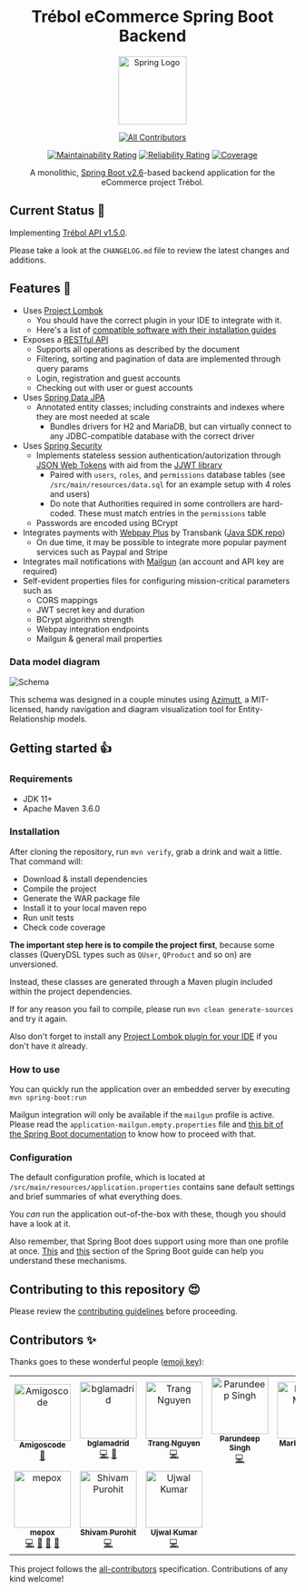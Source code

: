 <h1 align="center">Trébol eCommerce Spring Boot Backend</h1>

<div align="center">

  <a href="https://spring.io">
    <img src="https://spring.io/images/projects/spring.svg"
    height="120" alt="Spring Logo">
  </a>

  <!-- ALL-CONTRIBUTORS-BADGE:START - Do not remove or modify this section -->
  [![All Contributors](https://img.shields.io/badge/all_contributors-10-orange.svg?style=flat-square)](#contributors-)
  <!-- ALL-CONTRIBUTORS-BADGE:END -->
  
  [![Maintainability Rating](https://sonarcloud.io/api/project_badges/measure?project=trebol-ecommerce_spring-boot-backend&metric=sqale_rating)](https://sonarcloud.io/summary/new_code?id=trebol-ecommerce_spring-boot-backend)
  [![Reliability Rating](https://sonarcloud.io/api/project_badges/measure?project=trebol-ecommerce_spring-boot-backend&metric=reliability_rating)](https://sonarcloud.io/summary/new_code?id=trebol-ecommerce_spring-boot-backend)
  [![Coverage](https://sonarcloud.io/api/project_badges/measure?project=trebol-ecommerce_spring-boot-backend&metric=coverage)](https://sonarcloud.io/summary/new_code?id=trebol-ecommerce_spring-boot-backend)

  A monolithic, [Spring Boot v2.6](https://docs.spring.io/spring-boot/docs/2.6.12/reference/html/)-based backend application for the eCommerce project Trébol.

</div>

## Current Status 📓

Implementing [Trébol API v1.5.0](https://github.com/trebol-ecommerce/api/blob/main/trebol-api.json).

Please take a look at the `CHANGELOG.md` file to review the latest changes and additions.

## Features 🚀

* Uses [Project Lombok](https://projectlombok.org)
  * You should have the correct plugin in your IDE to integrate with it.
  * Here's a list of [compatible software with their installation guides](https://projectlombok.org/setup/)  
* Exposes a [RESTful API](https://github.com/trebol-ecommerce/trebol-api)
  * Supports all operations as described by the document
  * Filtering, sorting and pagination of data are implemented through query params
  * Login, registration and guest accounts
  * Checking out with user or guest accounts
* Uses [Spring Data JPA](https://spring.io/projects/spring-data-jpa)
  * Annotated entity classes; including constraints and indexes where they are most needed at scale
    * Bundles drivers for H2 and MariaDB, but can virtually connect to any JDBC-compatible database with the correct driver
* Uses [Spring Security](https://spring.io/projects/spring-security)
  * Implements stateless session authentication/autorization through [JSON Web Tokens](https://jwt.io/) with aid from the [JJWT library](https://github.com/jwtk/jjwt)
    * Paired with `users`, `roles`, and `permissions` database tables (see `/src/main/resources/data.sql` for an example setup with 4 roles and users)
    * Do note that Authorities required in some controllers are hard-coded. These must match entries in the `permissions` table
  * Passwords are encoded using BCrypt
* Integrates payments with [Webpay Plus](https://transbankdevelopers.cl/producto/webpay) by Transbank ([Java SDK repo](https://github.com/TransbankDevelopers/transbank-sdk-java))
  * On due time, it may be possible to integrate more popular payment services such as Paypal and Stripe
* Integrates mail notifications with [Mailgun](https://mailgun.com) (an account and API key are required)
* Self-evident properties files for configuring mission-critical parameters such as
  * CORS mappings
  * JWT secret key and duration
  * BCrypt algorithm strength
  * Webpay integration endpoints
  * Mailgun & general mail properties

### Data model diagram

![Schema](./schema.png)

This schema was designed in a couple minutes using [Azimutt](https://github.com/azimuttapp/azimutt), a MIT-licensed, handy navigation and diagram visualization tool for Entity-Relationship models.

## Getting started 👍

### Requirements

* JDK 11+
* Apache Maven 3.6.0

### Installation

After cloning the repository, run `mvn verify`, grab a drink and wait a little. 
That command will:

- Download & install dependencies
- Compile the project
- Generate the WAR package file
- Install it to your local maven repo
- Run unit tests
- Check code coverage

**The important step here is to compile the project first**, because some classes (QueryDSL types such as `QUser`, `QProduct` and so on) are unversioned.

Instead, these classes are generated through a Maven plugin included within the project dependencies.

If for any reason you fail to compile, please run `mvn clean generate-sources` and try it again.

Also don't forget to install any [Project Lombok plugin for your IDE](https://projectlombok.org/setup/) if you don't have it already.

### How to use

You can quickly run the application over an embedded server by executing `mvn spring-boot:run`

Mailgun integration will only be available if the `mailgun` profile is active. Please read the `application-mailgun.empty.properties` file and [this bit of the Spring Boot documentation](https://docs.spring.io/spring-boot/docs/current/reference/html/features.html#features.profiles) to know how to proceed with that.

### Configuration

The default configuration profile, which is located at `/src/main/resources/application.properties`
contains sane default settings and brief summaries of what everything does.

You _can_ run the application out-of-the-box with these, though you should have a look at it.

Also remember, that Spring Boot does support using more than one profile at once.
[This](https://docs.spring.io/spring-boot/docs/2.6.12/reference/html/features.html#features.external-config) and 
[this](https://docs.spring.io/spring-boot/docs/2.6.12/reference/html/features.html#features.profiles) section of the Spring Boot guide can help you understand these mechanisms.

## Contributing to this repository 😍

Please review the [contributing guidelines](https://github.com/trebol-ecommerce/spring-boot-backend/blob/main/CONTRIBUTING.md) before proceeding.

## Contributors ✨

Thanks goes to these wonderful people ([emoji key](https://allcontributors.org/docs/en/emoji-key)):

<!-- ALL-CONTRIBUTORS-LIST:START - Do not remove or modify this section -->
<!-- prettier-ignore-start -->
<!-- markdownlint-disable -->
<table>
  <tbody>
    <tr>
      <td align="center"><a href="http://amigoscode.com"><img src="https://avatars.githubusercontent.com/u/40702606?v=4?s=100" width="100px;" alt="Amigoscode"/><br /><sub><b>Amigoscode</b></sub></a><br /><a href="#ideas-amigoscode" title="Ideas, Planning, & Feedback">🤔</a></td>
      <td align="center"><a href="http://benjaminlamadrid.cl"><img src="https://avatars.githubusercontent.com/u/68207359?v=4?s=100" width="100px;" alt="bglamadrid"/><br /><sub><b>bglamadrid</b></sub></a><br /><a href="https://github.com/trebol-ecommerce/spring-boot-backend/commits?author=bglamadrid" title="Code">💻</a> <a href="#design-bglamadrid" title="Design">🎨</a></td>
      <td align="center"><a href="https://github.com/trangntt-016"><img src="https://avatars.githubusercontent.com/u/60552188?v=4?s=100" width="100px;" alt="Trang Nguyen"/><br /><sub><b>Trang Nguyen</b></sub></a><br /><a href="https://github.com/trebol-ecommerce/spring-boot-backend/commits?author=trangntt-016" title="Code">💻</a></td>
      <td align="center"><a href="https://github.com/ParundeepSingh"><img src="https://avatars.githubusercontent.com/u/52928589?v=4?s=100" width="100px;" alt="Parundeep Singh"/><br /><sub><b>Parundeep Singh</b></sub></a><br /><a href="https://github.com/trebol-ecommerce/spring-boot-backend/commits?author=ParundeepSingh" title="Code">💻</a></td>
      <td align="center"><a href="https://markus.mutas.dev"><img src="https://avatars.githubusercontent.com/u/25075900?v=4?s=100" width="100px;" alt="Markus Mutas"/><br /><sub><b>Markus Mutas</b></sub></a><br /><a href="https://github.com/trebol-ecommerce/spring-boot-backend/commits?author=mutasDev" title="Code">💻</a></td>
      <td align="center"><a href="https://github.com/vaishakhvh"><img src="https://avatars.githubusercontent.com/u/72062381?v=4?s=100" width="100px;" alt="vaishakhvh"/><br /><sub><b>vaishakhvh</b></sub></a><br /><a href="https://github.com/trebol-ecommerce/spring-boot-backend/commits?author=vaishakhvh" title="Code">💻</a></td>
      <td align="center"><a href="https://github.com/NyorJa"><img src="https://avatars.githubusercontent.com/u/8148370?v=4?s=100" width="100px;" alt="Rod Fetalvero"/><br /><sub><b>Rod Fetalvero</b></sub></a><br /><a href="https://github.com/trebol-ecommerce/spring-boot-backend/commits?author=NyorJa" title="Code">💻</a> <a href="https://github.com/trebol-ecommerce/spring-boot-backend/commits?author=NyorJa" title="Tests">⚠️</a> <a href="#ideas-NyorJa" title="Ideas, Planning, & Feedback">🤔</a> <a href="#maintenance-NyorJa" title="Maintenance">🚧</a> <a href="https://github.com/trebol-ecommerce/spring-boot-backend/pulls?q=is%3Apr+reviewed-by%3ANyorJa" title="Reviewed Pull Requests">👀</a></td>
    </tr>
    <tr>
      <td align="center"><a href="https://mepox.github.io/"><img src="https://avatars.githubusercontent.com/u/21198248?v=4?s=100" width="100px;" alt="mepox"/><br /><sub><b>mepox</b></sub></a><br /><a href="https://github.com/trebol-ecommerce/spring-boot-backend/commits?author=mepox" title="Code">💻</a> <a href="#maintenance-mepox" title="Maintenance">🚧</a> <a href="#ideas-mepox" title="Ideas, Planning, & Feedback">🤔</a> <a href="https://github.com/trebol-ecommerce/spring-boot-backend/pulls?q=is%3Apr+reviewed-by%3Amepox" title="Reviewed Pull Requests">👀</a></td>
      <td align="center"><a href="https://github.com/shivam-Purohit"><img src="https://avatars.githubusercontent.com/u/91889807?v=4?s=100" width="100px;" alt="Shivam Purohit"/><br /><sub><b>Shivam Purohit</b></sub></a><br /><a href="https://github.com/trebol-ecommerce/spring-boot-backend/commits?author=shivam-Purohit" title="Code">💻</a></td>
      <td align="center"><a href="https://github.com/ujwalkumar1995"><img src="https://avatars.githubusercontent.com/u/20976813?v=4?s=100" width="100px;" alt="Ujwal Kumar"/><br /><sub><b>Ujwal Kumar</b></sub></a><br /><a href="https://github.com/trebol-ecommerce/spring-boot-backend/commits?author=ujwalkumar1995" title="Code">💻</a></td>
    </tr>
  </tbody>
</table>

<!-- markdownlint-restore -->
<!-- prettier-ignore-end -->

<!-- ALL-CONTRIBUTORS-LIST:END -->

This project follows the [all-contributors](https://github.com/all-contributors/all-contributors) specification. Contributions of any kind welcome!
